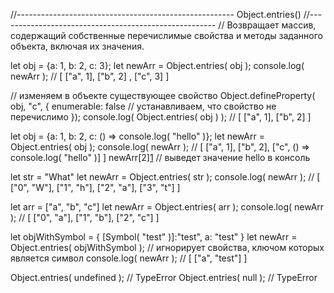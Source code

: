 //------------------------------------------------------ Object.entries()
//------------------------------------------------------ // Возвращает массив, содержащий собственные перечислимые
свойства и методы заданного объекта, включая их значения.

let obj = {a: 1, b: 2, c: 3}; let newArr = Object.entries( obj ); console.log( newArr ); // [ ["a", 1], ["b", 2]
, ["c", 3] ]

// изменяем в объекте существующее свойство Object.defineProperty( obj, "c", { enumerable: false // устанавливаем, что
свойство не перечислимо }); console.log( Object.entries( obj ) ); // [ ["a", 1], ["b", 2] ]

let obj = {a: 1, b: 2, c: () => console.log( "hello" )}; let newArr = Object.entries( obj ); console.log( newArr );
// [ ["a", 1], ["b", 2], ["c", () => console.log( "hello" )] ]
newArr[2][1]()         // выведет значение hello в консоль

let str = "What"
let newArr = Object.entries( str ); console.log( newArr ); // [ ["0", "W"], ["1", "h"], ["2", "a"], ["3", "t"] ]

let arr = ["a", "b", "c"]
let newArr = Object.entries( arr ); console.log( newArr ); // [ ["0", "a"], ["1", "b"], ["2", "c"] ]

let objWithSymbol = { [Symbol( "test" )]:"test", a: "test" } let newArr = Object.entries( objWithSymbol ); // игнорирует
свойства, ключом которых является символ console.log( newArr ); // [ ["a", "test"] ]

Object.entries( undefined ); // TypeError Object.entries( null ); // TypeError




